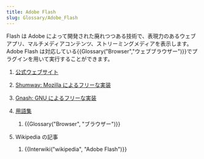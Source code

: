 ```yaml
---
title: Adobe Flash
slug: Glossary/Adobe_Flash
---
```

Flash は Adobe によって開発された廃れつつある技術で、表現力のあるウェブアプリ、マルチメディアコンテンツ、ストリーミングメディアを表示します。 Adobe Flash は対応している{{Glossary("Browser","ウェブブラウザー")}}でプラグインを用いて実行することができます。

1. [公式ウェブサイト](https://www.adobe.com/products/flashruntimes.html)
2. [Shumway: Mozilla によるフリーな実装](https://mozilla.github.io/shumway/)
3. [Gnash: GNU によるフリーな実装](http://gnashdev.org/)
4. [用語集](/ja/docs/Glossary)

    1. {{Glossary("Browser", "ブラウザー")}}

5. Wikipedia の記事

    1. {{Interwiki("wikipedia", "Adobe Flash")}}
